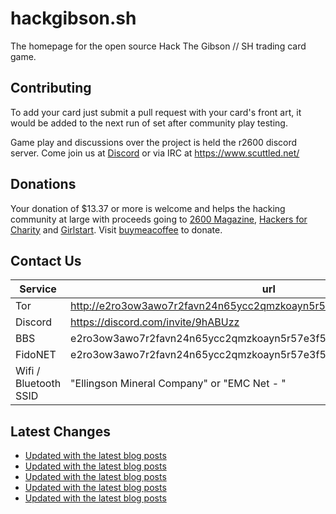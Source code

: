 # hackgibson.sh
The homepage for the open source Hack The Gibson // SH trading card game.


## Contributing

To add your card just submit a pull request with your card's front art, it would be added to the next run of set after community play testing.

Game play and discussions over the project is held the r2600 discord server. Come join us at [Discord](https://discord.com/invite/9hABUzz) or via IRC at https://www.scuttled.net/


## Donations

Your donation of $13.37 or more is welcome and helps the hacking community at large with proceeds going to [2600 Magazine](https://2600.com/), [Hackers for Charity](https://hackersforcharity.org) and [Girlstart](https://girlstart.org).  Visit [buymeacoffee](https://www.buymeacoffee.com/hackgibson.sh) to donate.


## Contact Us

Service | url
-|-
Tor | http://e2ro3ow3awo7r2favn24n65ycc2qmzkoayn5r57e3f56nvjwdcgg32ad.onion
Discord | https://discord.com/invite/9hABUzz
BBS | e2ro3ow3awo7r2favn24n65ycc2qmzkoayn5r57e3f56nvjwdcgg32ad.onion:23
FidoNET | e2ro3ow3awo7r2favn24n65ycc2qmzkoayn5r57e3f56nvjwdcgg32ad.onion:24554
Wifi / Bluetooth SSID | "Ellingson Mineral Company" or "EMC Net - <fidonet address>"

## Latest Changes
<!-- BLOG-POST-LIST:START -->
- [Updated with the latest blog posts](https://github.com/DFW2600/hackgibson.sh/commit/f44dab1a07757ca29528983c4c51ef8eadf37f1e)
- [Updated with the latest blog posts](https://github.com/DFW2600/hackgibson.sh/commit/a30d236c7627c372b361d7cf187766db1980f114)
- [Updated with the latest blog posts](https://github.com/DFW2600/hackgibson.sh/commit/0d99ff593067539281ae09a91b2f8730c849780d)
- [Updated with the latest blog posts](https://github.com/DFW2600/hackgibson.sh/commit/d12d81923b3b8fa8c7e3f1610f4bb818b8250bc2)
- [Updated with the latest blog posts](https://github.com/DFW2600/hackgibson.sh/commit/55b9432db9ffe6dcecf9700aa3d927d6605be8f7)
<!-- BLOG-POST-LIST:END -->
